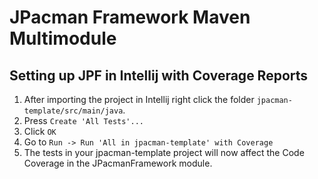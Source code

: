 # JPacman Framework Maven Multimodule
## Setting up JPF in Intellij with Coverage Reports
1. After importing the project in Intellij right click the folder `jpacman-template/src/main/java`.
2. Press `Create 'All Tests'...`
3. Click `OK`
4. Go to `Run -> Run 'All in jpacman-template' with Coverage`
5. The tests in your jpacman-template project will now affect the Code Coverage in the JPacmanFramework module.

